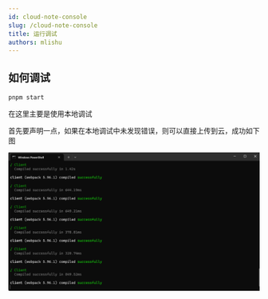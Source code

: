 ```yaml
---
id: cloud-note-console
slug: /cloud-note-console
title: 运行调试
authors: mlishu
---
```


## 如何调试

```bash
pnpm start
```

在这里主要是使用本地调试

首先要声明一点，如果在本地调试中未发现错误，则可以直接上传到云，成功如下图

![测试成功](./assets/run-success.png)


